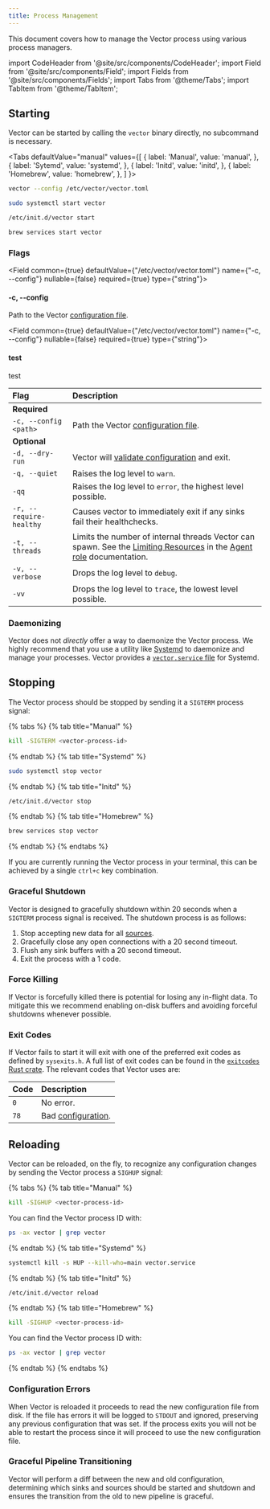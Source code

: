 ```yaml
---
title: Process Management
---
```


This document covers how to manage the Vector process using various process
managers.

import CodeHeader from '@site/src/components/CodeHeader';
import Field from '@site/src/components/Field';
import Fields from '@site/src/components/Fields';
import Tabs from '@theme/Tabs';
import TabItem from '@theme/TabItem';

## Starting

Vector can be started by calling the `vector` binary directly, no subcommand is
necessary.

<Tabs
  defaultValue="manual"
  values={[
    { label: 'Manual', value: 'manual', },
    { label: 'Sytemd', value: 'systemd', },
    { label: 'Initd', value: 'initd', },
    { label: 'Homebrew', value: 'homebrew', },
  ]
}>
<TabItem value="manual">

```bash
vector --config /etc/vector/vector.toml
```

</TabItem>
<TabItem value="systemd">

```bash
sudo systemctl start vector
```

</TabItem>
<TabItem value="initd">

```bash
/etc/init.d/vector start
```

</TabItem>
<TabItem value="homebrew">

```bash
brew services start vector
```

</TabItem>
</Tabs>

### Flags

<Fields>

<Field
  common={true}
  defaultValue={"/etc/vector/vector.toml"}
  name={"-c, --config"}
  nullable={false}
  required={true}
  type={"string"}>

#### -c, --config

Path to the Vector [configuration file][docs.configuration].

</Field>

<Field
  common={true}
  defaultValue={"/etc/vector/vector.toml"}
  name={"-c, --config"}
  nullable={false}
  required={true}
  type={"string"}>

#### test

test

</Field>
</Fields>


| Flag | Description |
| :--- | :--- |
| **Required** |  |  |
| `-c, --config <path>` | Path the Vector [configuration file][docs.configuration]. |
| **Optional** |  |  |
| `-d, --dry-run` | Vector will [validate configuration][docs.validating] and exit. | 
| `-q, --quiet` | Raises the log level to `warn`. |
| `-qq` | Raises the log level to `error`, the highest level possible. |
| `-r, --require-healthy` | Causes vector to immediately exit if any sinks fail their healthchecks. |
| `-t, --threads` | Limits the number of internal threads Vector can spawn. See the [Limiting Resources][docs.roles.agent#limiting-resources] in the [Agent role][docs.roles.agent] documentation. |
| `-v, --verbose` | Drops the log level to `debug`. |
| `-vv` | Drops the log level to `trace`, the lowest level possible. |

### Daemonizing

Vector does not _directly_ offer a way to daemonize the Vector process. We
highly recommend that you use a utility like [Systemd][urls.systemd] to
daemonize and manage your processes. Vector provides a
[`vector.service` file][urls.vector_systemd_file] for Systemd.

## Stopping

The Vector process should be stopped by sending it a `SIGTERM` process signal:

{% tabs %}
{% tab title="Manual" %}
```bash
kill -SIGTERM <vector-process-id>
```
{% endtab %}
{% tab title="Systemd" %}
```bash
sudo systemctl stop vector
```
{% endtab %}
{% tab title="Initd" %}
```bash
/etc/init.d/vector stop
```
{% endtab %}
{% tab title="Homebrew" %}
```bash
brew services stop vector
```
{% endtab %}
{% endtabs %}

If you are currently running the Vector process in your terminal, this can be
achieved by a single `ctrl+c` key combination.

### Graceful Shutdown

Vector is designed to gracefully shutdown within 20 seconds when a `SIGTERM`
process signal is received. The shutdown process is as follows:

1. Stop accepting new data for all [sources][docs.sources].
2. Gracefully close any open connections with a 20 second timeout.
3. Flush any sink buffers with a 20 second timeout.
4. Exit the process with a 1 code.

### Force Killing

If Vector is forcefully killed there is potential for losing any in-flight
data. To mitigate this we recommend enabling on-disk buffers and avoiding
forceful shutdowns whenever possible.

### Exit Codes

If Vector fails to start it will exit with one of the preferred exit codes
as defined by `sysexits.h`. A full list of exit codes can be found in the
[`exitcodes` Rust crate][urls.exit_codes]. The relevant codes that Vector uses
are:

| Code | Description |
|:-----|:------------|
| `0`  | No error. |
| `78` | Bad [configuration][docs.configuration]. |

## Reloading

Vector can be reloaded, on the fly, to recognize any configuration changes by
sending the Vector process a `SIGHUP` signal:

{% tabs %}
{% tab title="Manual" %}
```bash
kill -SIGHUP <vector-process-id>
```

You can find the Vector process ID with:

```bash
ps -ax vector | grep vector
```
{% endtab %}
{% tab title="Systemd" %}
```bash
systemctl kill -s HUP --kill-who=main vector.service
```
{% endtab %}
{% tab title="Initd" %}
```bash
/etc/init.d/vector reload
```
{% endtab %}
{% tab title="Homebrew" %}
```bash
kill -SIGHUP <vector-process-id>
```

You can find the Vector process ID with:

```bash
ps -ax vector | grep vector
```
{% endtab %}
{% endtabs %}

### Configuration Errors

When Vector is reloaded it proceeds to read the new configuration file from
disk. If the file has errors it will be logged to `STDOUT` and ignored,
preserving any previous configuration that was set. If the process exits you
will not be able to restart the process since it will proceed to use the
new configuration file.

### Graceful Pipeline Transitioning

Vector will perform a diff between the new and old configuration, determining
which sinks and sources should be started and shutdown and ensures the
transition from the old to new pipeline is graceful.


[docs.configuration]: ../setup/configuration
[docs.roles.agent#limiting-resources]: ../setup/deployment/roles/agent#limiting-resources
[docs.roles.agent]: ../setup/deployment/roles/agent
[docs.sources]: ../components/sources
[docs.validating]: ../administration/validating
[urls.exit_codes]: https://docs.rs/exitcode/1.1.2/exitcode/#constants
[urls.systemd]: https://www.freedesktop.org/wiki/Software/systemd/
[urls.vector_systemd_file]: https://github.com/timberio/vector/blob/master/distribution/systemd/vector.service
